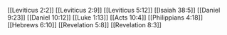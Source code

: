 [[Leviticus 2:2]]
[[Leviticus 2:9]]
[[Leviticus 5:12]]
[[Isaiah 38:5]]
[[Daniel 9:23]]
[[Daniel 10:12]]
[[Luke 1:13]]
[[Acts 10:4]]
[[Philippians 4:18]]
[[Hebrews 6:10]]
[[Revelation 5:8]]
[[Revelation 8:3]]
